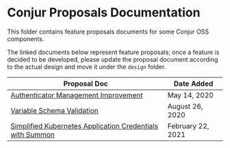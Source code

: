 # Conjur Proposals Documentation

This folder contains feature proposals documents for some Conjur OSS components.

The linked documents below represent feature proposals; once a feature is decided to be developed, please update the proposal document according to the actual design and move it under the `design` folder.

|Proposal Doc|Date Added|
--- | ---
|[Authenticator Management Improvement](authenticator_management_improvement.md)|May 14, 2020|
|[Variable Schema Validation](variable_schema_validation.md)|August 26, 2020|
|[Simplified Kubernetes Application Credentials with Summon](kubernetes-summon/Readme.md)|February 22, 2021|
